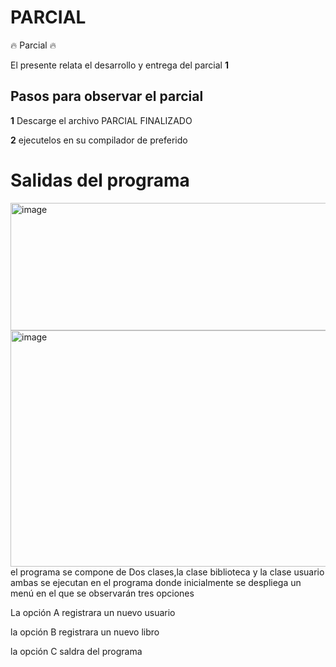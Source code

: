 # PARCIAL

🔥 Parcial 🔥

El presente relata el desarrollo y entrega del parcial **1** 
## Pasos para observar el parcial
**1** Descarge el archivo PARCIAL FINALIZADO 

**2** ejecutelos en su compilador de preferido

# Salidas del programa 

<img width="557" height="204" alt="image" src="https://github.com/user-attachments/assets/71e05e7c-454c-489f-a066-5147b91b83b7" />

<img width="751" height="378" alt="image" src="https://github.com/user-attachments/assets/d8dc9b63-fe7e-4b7a-bd90-19e507b6df3e" />
el programa se compone de Dos clases,la clase biblioteca y la clase usuario ambas se ejecutan en el programa donde inicialmente se despliega un menú en el que se observarán tres opciones 

La opción A registrara un nuevo usuario 

la opción B registrara un nuevo libro 

la opción C saldra del programa 
